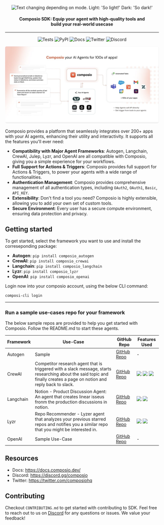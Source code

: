 
<p align="center">
  <picture width="200">
    <source media="(prefers-color-scheme: dark)" width="172" srcset="https://mintlify.s3-us-west-1.amazonaws.com/composio-27/logo/dark.svg">
    <img alt="Text changing depending on mode. Light: 'So light!' Dark: 'So dark!'" width="172" src="https://mintlify.s3-us-west-1.amazonaws.com/composio-27/logo/light.svg"/>
  </picture>
  <h4 align="center">Composio SDK: Equip your agent with high-quality tools and <br/>build your real-world usecase</h4>
  <hr/>
  <p align="center">
    <img alt="Tests" src="https://github.com/SamparkAI/composio_sdk/actions/workflows/common.yml/badge.svg">
  <img alt="PyPI" src="https://img.shields.io/pypi/v/composio_core?label=Latest">
    <img alt="Docs" src="https://img.shields.io/badge/Docs-Live-blue">
    <img alt="Twitter" src="https://img.shields.io/twitter/url?url=https%3A%2F%2Ftwitter.com%2Fcomposiohq&label=Follow us">
    <img alt="Discord" src="https://img.shields.io/discord/1170785031560646836?label=Discord">
    </p>
</p>

<img alt="Illustraion" src="./docs/workflow.png" style="border-radius: 5px"/>

Composio provides a platform that seamlessly integrates over 200+ apps with your AI agents, enhancing their utility and interactivity. It supports all the features you'll ever need:

- **Compatibility with Major Agent Frameworks**: Autogen, Langchain, CrewAI, Julep, Lyzr, and OpenAI are all compatible with Composio, giving you a simple experience for your workflows.
- **Full Support for Actions & Triggers**: Composio provides full support for Actions & Triggers, to power your agents with a wide range of functionalities.
- **Authentication Management**: Composio provides comprehensive management of all authentication types, including `OAuth2`, `OAuth1`, `Basic`, `API_KEY`.
- **Extensibility**: Don't find a tool you need? Composio is highly extensible, allowing you to add your own set of custom tools.
- **Secure Environment**: Every user has a secure compute environment, ensuring data protection and privacy.

## Getting started
 To get started, select the framework you want to use and install the correseponding package:
- **Autogen**: `pip install composio_autogen`
- **CrewAI**: `pip install composio_crewai`
- **Langchain**: `pip install composio_langchain`
- **Lyzr**: `pip install composio_lyzr`
- **OpenAI**: `pip install composio_openai`

Login now into your composio account, using the  below CLI command:
```shell 
composi-cli login
```

<hr/>

### Run a sample use-cases repo for your framework
The below sample repos are provided to help you get started with Composio. Follow the README.md to start these agents.

| Framework | Use-Case | GitHub Repo | Features Used |
| --- | --- | --- | --- |
| Autogen | Sample  | [GitHub Repo](https://github.com/username/repo) | - |
| CrewAI | Competitor research agent that is triggered with a slack message, starts researching about the said topic and  finally creates a page on notion and reply back to slack. | [GitHub Repo](https://github.com/username/repo) | ![](https://img.shields.io/badge/triggers-8A2BE2) ![](https://img.shields.io/badge/actions-8A2BE2) ![](https://img.shields.io/badge/auth-8A2BE2)
| Langchain | Notion - Product Discussion Agent: An agent that creates linear isseus fronm the production discussions in notion. | [GitHub Repo](https://github.com/username/repo) | ![](https://img.shields.io/badge/actions-8A2BE2) ![](https://img.shields.io/badge/auth-8A2BE2)
| Lyzr | Repo Recommender - Lyzer agent that analyzes your previous starred repos and notifies you a similar repo that you might be interested in. | [GitHub Repo](https://github.com/username/repo) | ![](https://img.shields.io/badge/actions-8A2BE2) ![](https://img.shields.io/badge/auth-8A2BE2)
| OpenAI | Sample Use-Case | [GitHub Repo](https://github.com/username/repo) | - |

## Resources
- Docs: https://docs.composio.dev/
- Discord: https://discord.gg/composio
- Twitter: https://twitter.com/composiohq

## Contributing
Checkout `CONTRIBUTING.md` to get started with contributing to SDK. Feel free to reach out to us on [Discord](https://discord.gg/composio) for any questions or issues. We value your feedback!

